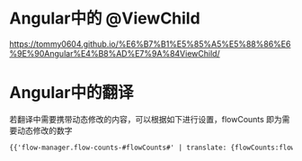 # Angular中的 @ViewChild

https://tommy0604.github.io/%E6%B7%B1%E5%85%A5%E5%88%86%E6%9E%90Angular%E4%B8%AD%E7%9A%84ViewChild/

# Angular中的翻译

若翻译中需要携带动态修改的内容，可以根据如下进行设置，flowCounts 即为需要动态修改的数字
```html
{{'flow-manager.flow-counts-#flowCounts#' | translate: {flowCounts:flowCounts} }}
```